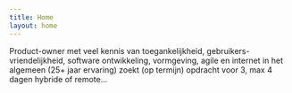 ```yaml
---
title: Home
layout: home
---
```


Product-owner met veel kennis van toegankelijkheid, gebruikers-vriendelijkheid, software ontwikkeling, vormgeving, agile en internet in het algemeen  (25+ jaar ervaring) zoekt (op termijn) opdracht voor 3, max 4 dagen hybride of remote...